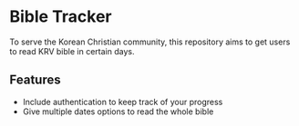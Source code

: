 # Bible Tracker

To serve the Korean Christian community, this repository aims to get users to read KRV bible in certain days.

## Features

-   Include authentication to keep track of your progress
-   Give multiple dates options to read the whole bible
